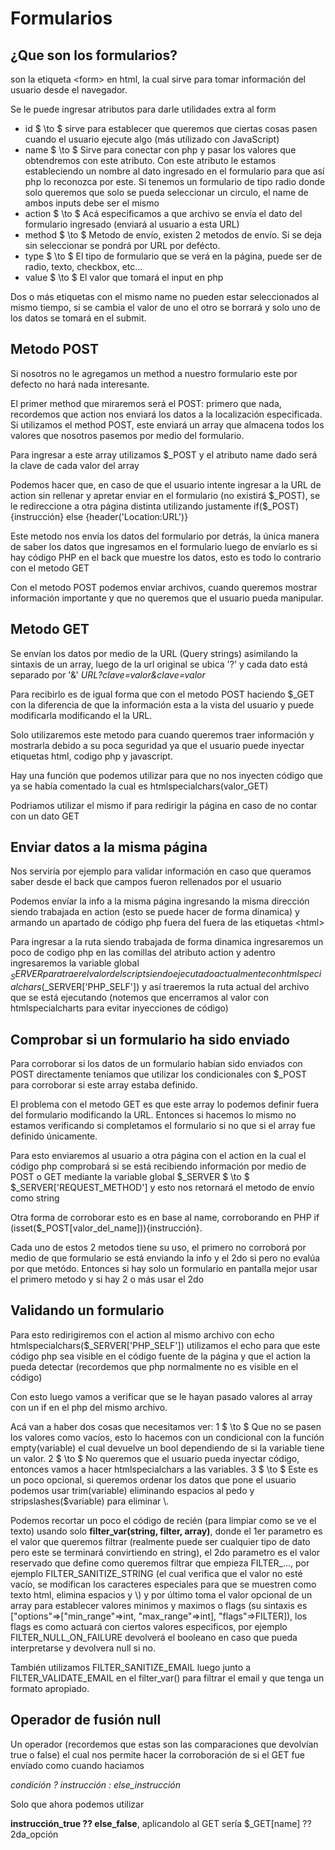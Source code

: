 # Formularios
## ¿Que son los formularios?
son la etiqueta \<form> en html, la cual sirve para tomar información del usuario desde el navegador.

Se le puede ingresar atributos para darle utilidades extra al form
- id $ \to $ sirve para establecer que queremos que ciertas cosas pasen cuando el usuario ejecute algo (más utilizado con JavaScript)
- name $ \to $ Sirve para conectar con php y pasar los valores que obtendremos con este atributo. Con este atributo le estamos estableciendo un nombre al dato ingresado en el formulario para que así php lo reconozca por este. Si tenemos un formulario de tipo radio donde solo queremos que solo se pueda seleccionar un circulo, el name de ambos inputs debe ser el mismo 
- action $ \to $ Acá especificamos a que archivo se envía el dato del formulario ingresado (enviará al usuario a esta URL)
- method $ \to $ Metodo de envío, existen 2 metodos de envío. Si se deja sin seleccionar se pondrá por URL por defécto.
- type $ \to $ El tipo de formulario que se verá en la página, puede ser de radio, texto, checkbox, etc...
- value $ \to $ El valor que tomará el input en php

Dos o más etiquetas con el mismo name no pueden estar seleccionados al mismo tiempo, si se cambia el valor de uno el otro se borrará y solo uno de los datos se tomará en el submit.

## Metodo POST
Si nosotros no le agregamos un method a nuestro formulario este por defecto no hará nada interesante.

El primer method que miraremos será el POST: primero que nada, recordemos que action nos enviará los datos a la localización especificada. Si utilizamos el method POST, este enviará un array que almacena todos los valores que nosotros pasemos por medio del formulario.

Para ingresar a este array utilizamos $_POST y el atributo name dado será la clave de cada valor del array

Podemos hacer que, en caso de que el usuario intente ingresar a la URL de action sin rellenar y apretar enviar en el formulario (no existirá \$\_POST), se le redireccione a otra página distinta utilizando justamente if(\$\_POST){instrucción} else {header('Location:URL')}

Este metodo nos envía los datos del formulario por detrás, la única manera de saber los datos que ingresamos en el formulario luego de envíarlo es si hay código PHP en el back que muestre los datos, esto es todo lo contrario con el metodo GET

Con el metodo POST podemos enviar archivos, cuando queremos mostrar información importante y que no queremos que el usuario pueda manipular.

## Metodo GET
Se envían los datos por medio de la URL (Query strings) asimilando la sintaxis de un array, luego de la url original se ubica '?' y cada dato está separado por '&' *URL?clave=valor&clave=valor*

Para recibirlo es de igual forma que con el metodo POST haciendo $_GET con la diferencia de que la información esta a la vista del usuario y puede modificarla modificando el la URL.

Solo utilizaremos este metodo para cuando queremos traer información y mostrarla debido a su poca seguridad ya que el usuario puede inyectar etiquetas html, codigo php y javascript.

Hay una función que podemos utilizar para que no nos inyecten código que ya se había comentado la cual es htmlspecialchars(valor_GET)

Podriamos utilizar el mismo if para redirigir la página en caso de no contar con un dato GET

## Enviar datos a la misma página
Nos serviría por ejemplo para validar información en caso que queramos saber desde el back que campos fueron rellenados por el usuario

Podemos envíar la info a la misma página ingresando la misma dirección siendo trabajada en action (esto se puede hacer de forma dinamica) y armando un apartado de código php fuera del fuera de las etiquetas \<html>

Para ingresar a la ruta siendo trabajada de forma dinamica ingresaremos un poco de codigo php en las comillas del atributo action y adentro ingresaremos la variable global $_SERVER para traer el valor del script siendo ejecutado actualmente con htmlspecialchars($_SERVER['PHP_SELF']) y así traeremos la ruta actual del archivo que se está ejecutando (notemos que encerramos al valor con htmlspecialcharts para evitar inyecciones de código)

## Comprobar si un formulario ha sido enviado
Para corroborar si los datos de un formulario habían sido enviados con POST directamente teníamos que utilizar los condicionales con $_POST para corroborar si este array estaba definido.

El problema con el metodo GET es que este array lo podemos definir fuera del formulario modificando la URL. Entonces si hacemos lo mismo no estamos verificando si completamos el formulario si no que si el array fue definido únicamente.

Para esto enviaremos al usuario a otra página con el action en la cual el código php comprobará si se está recibiendo información por medio de POST o GET mediante la variable global \$_SERVER $ \to $ \$_SERVER['REQUEST_METHOD'] y esto nos retornará el metodo de envío como string

Otra forma de corroborar esto es en base al name, corroborando en PHP if (isset($_POST[valor_del_name])){instrucción}.

Cada uno de estos 2 metodos tiene su uso, el primero no corroborá por medio de que formulario se está enviando la info y el 2do si pero no evalúa por que metódo. Entonces si hay solo un formulario en pantalla mejor usar el primero metodo y si hay 2 o más usar el 2do

## Validando un formulario
Para esto redirigiremos con el action al mismo archivo con echo htmlspecialchars($_SERVER['PHP_SELF']) utilizamos el echo para que este código php sea visible en el código fuente de la página y que el action la pueda detectar (recordemos que php normalmente no es visible en el código)

Con esto luego vamos a verificar que se le hayan pasado valores al array con un if en el php del mismo archivo.

Acá van a haber dos cosas que necesitamos ver: 1 $ \to $ Que no se pasen los valores como vacíos, esto lo hacemos con un condicional con la función empty(variable) el cual devuelve un bool dependiendo de si la variable tiene un valor. 2 $ \to $ No queremos que el usuario pueda inyectar código, entonces vamos a hacer htmlspecialchars a las variables. 3 $ \to $ Este es un poco opcional, si queremos ordenar los datos que pone el usuario podemos usar trim(variable) eliminando espacios al pedo y stripslashes($variable) para eliminar \\.

Podemos recortar un poco el código de recién (para limpiar como se ve el texto) usando solo **filter_var(string, filter, array)**, donde el 1er parametro es el valor que queremos filtrar (realmente puede ser cualquier tipo de dato pero este se terminará convirtiendo en string), el 2do parametro es el valor reservado que define como queremos filtrar que empieza FILTER_..., por ejemplo FILTER_SANITIZE_STRING (el cual verifica que el valor no esté vacío, se modifican los caracteres especiales para que se muestren como texto html, elimina espacios y \\) y por último toma el valor opcional de un array para establecer valores minimos y maximos o flags (su sintaxis es ["options"=>["min_range"=>int, "max_range"=>int], "flags"=>FILTER]), los flags es como actuará con ciertos valores especificos, por ejemplo FILTER_NULL_ON_FAILURE devolverá el booleano en caso que pueda interpretarse y devolvera null si no.

También utilizamos FILTER_SANITIZE_EMAIL luego junto a FILTER_VALIDATE_EMAIL en el filter_var() para filtrar el email y que tenga un formato apropiado.

## Operador de fusión null
Un operador (recordemos que estas son las comparaciones que devolvían true o false) el cual nos permite hacer la corroboración de si el GET fue envíado como cuando haciamos

*condición ? instrucción : else_instrucción*

Solo que ahora podemos utilizar

**instrucción_true ?? else_false**, aplicandolo al GET sería $_GET[name] ?? 2da_opción

